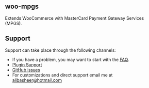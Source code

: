 ## woo-mpgs
Extends WooCommerce with MasterCard Payment Gateway Services (MPGS).

## Support
Support can take place through the following channels:

* If you have a problem, you may want to start with the [FAQ](https://wordpress.org/plugins/woo-mpgs/#faq-header).
* [Plugin Support](https://wordpress.org/support/plugin/woo-mpgs/)
* [GitHub issues](https://github.com/alibasheer/woo-mpgs/issues)
* For customizations and direct support email me at alibasheer@hotmail.com